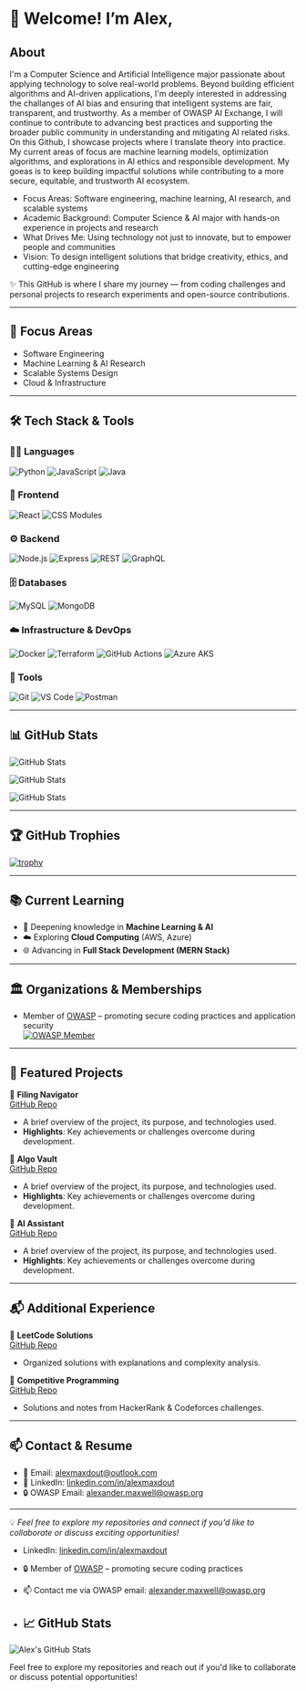 # 👋 Welcome! I’m Alex,

## About
I'm a Computer Science and Artificial Intelligence major passionate about applying technology to solve real-world problems.  Beyond building efficient algorithms and AI-driven applications, I'm deeply interested in addressing the challanges of AI bias and ensuring that intelligent systems are fair, transparent, and trustworthy. As a member of OWASP AI Exchange, I will continue to contribute to advancing best practices and supporting the broader public community in understanding and mitigating AI related risks.  On this Github, I showcase projects where I translate theory into practice.  My current areas of focus are machine learning models, optimization algorithms, and explorations in AI ethics and responsible development.  My goeas is to keep building impactful solutions while contributing to a more secure, equitable, and trustworth AI ecosystem.

- Focus Areas: Software engineering, machine learning, AI research, and scalable systems
- Academic Background: Computer Science & AI major with hands-on experience in projects and research
- What Drives Me: Using technology not just to innovate, but to empower people and communities
- Vision: To design intelligent solutions that bridge creativity, ethics, and cutting-edge engineering

✨ This GitHub is where I share my journey — from coding challenges and personal projects to research experiments and open-source contributions.

---

## 🎯 Focus Areas

- Software Engineering
- Machine Learning & AI Research
- Scalable Systems Design
- Cloud & Infrastructure

---

## 🛠️ Tech Stack & Tools

### 👨‍💻 Languages

![Python](https://img.shields.io/badge/Python-3776AB?style=for-the-badge&logo=python&logoColor=white) ![JavaScript](https://img.shields.io/badge/JavaScript-F7DF1E?style=for-the-badge&logo=javascript&logoColor=black) ![Java](https://img.shields.io/badge/Java-007396?style=for-the-badge&logo=openjdk&logoColor=white)

### 🎨 Frontend

![React](https://img.shields.io/badge/React-61DAFB?style=for-the-badge&logo=react&logoColor=black) ![CSS Modules](https://img.shields.io/badge/CSS%20Modules-1572B6?style=for-the-badge&logo=css3&logoColor=white)

### ⚙️ Backend

![Node.js](https://img.shields.io/badge/Node.js-339933?style=for-the-badge&logo=nodedotjs&logoColor=white) ![Express](https://img.shields.io/badge/Express-000000?style=for-the-badge&logo=express&logoColor=white) ![REST](https://img.shields.io/badge/REST-02569B?style=for-the-badge&logo=rest&logoColor=white) ![GraphQL](https://img.shields.io/badge/GraphQL-E10098?style=for-the-badge&logo=graphql&logoColor=white)

### 🗄️ Databases

![MySQL](https://img.shields.io/badge/MySQL-4479A1?style=for-the-badge&logo=mysql&logoColor=white) ![MongoDB](https://img.shields.io/badge/MongoDB-47A248?style=for-the-badge&logo=mongodb&logoColor=white)

### ☁️ Infrastructure & DevOps

![Docker](https://img.shields.io/badge/Docker-2496ED?style=for-the-badge&logo=docker&logoColor=white) ![Terraform](https://img.shields.io/badge/Terraform-623CE4?style=for-the-badge&logo=terraform&logoColor=white) ![GitHub Actions](https://img.shields.io/badge/GitHub%20Actions-2088FF?style=for-the-badge&logo=githubactions&logoColor=white) ![Azure AKS](https://img.shields.io/badge/AKS-0078D4?style=for-the-badge&logo=microsoftazure&logoColor=white)

### 🔧 Tools

![Git](https://img.shields.io/badge/Git-F05032?style=for-the-badge&logo=git&logoColor=white) ![VS Code](https://img.shields.io/badge/VS%20Code-007ACC?style=for-the-badge&logo=visualstudiocode&logoColor=white) ![Postman](https://img.shields.io/badge/Postman-FF6C37?style=for-the-badge&logo=postman&logoColor=white)

---

## 📊 GitHub Stats

![GitHub Stats](https://github-readme-stats.vercel.app/api?username=alexmaxdout&theme=radical&show_icons=true&hide_border=false&count_private=true)

![GitHub Stats](https://streak-stats.demolab.com?user=alexmaxdout&theme=radical&hide_border=false)

![GitHub Stats](https://github-readme-stats.vercel.app/api/top-langs/?username=alexmaxdout&theme=radical&show_icons=true&hide_border=false&layout=compact)

---

## 🏆 GitHub Trophies

[![trophy](https://github-profile-trophy.vercel.app/?username=alexmaxdout&theme=tokyonight&no-frame=true&no-bg=true&margin-w=15&margin-h=15)](https://github.com/ryo-ma/github-profile-trophy)

---

## 📚 Current Learning

- 🤖 Deepening knowledge in **Machine Learning & AI**
- ☁️ Exploring **Cloud Computing** (AWS, Azure)
- 🌐 Advancing in **Full Stack Development (MERN Stack)**

---

## 🏛️ Organizations & Memberships

- Member of [OWASP](https://owasp.org) – promoting secure coding practices and application security  
  [![OWASP Member](https://img.shields.io/badge/OWASP-Member-blue?style=for-the-badge&logo=owasp)](https://owasp.org)

---

## 💼 Featured Projects

🔹 **Filing Navigator**  
[GitHub Repo](https://github.com/Alexmaxdout/filingnavigator)

- A brief overview of the project, its purpose, and technologies used.
- **Highlights**: Key achievements or challenges overcome during development.

🔹 **Algo Vault**  
[GitHub Repo](https://github.com/Alexmaxdout/algo-vault)

- A brief overview of the project, its purpose, and technologies used.
- **Highlights**: Key achievements or challenges overcome during development.

🔹 **AI Assistant**  
[GitHub Repo](https://github.com/Alexmaxdout/real-time-multimodal-ai-assistant)

- A brief overview of the project, its purpose, and technologies used.
- **Highlights**: Key achievements or challenges overcome during development.

---

## 📬 Additional Experience

🔹 **LeetCode Solutions**  
[GitHub Repo](https://github.com/Alexmaxdout/leetCode-solutions)

- Organized solutions with explanations and complexity analysis.

🔹 **Competitive Programming**  
[GitHub Repo](https://github.com/Alexmaxdout/competitive-programming)

- Solutions and notes from HackerRank & Codeforces challenges.

---

## 📫 Contact & Resume

- 📧 Email: [alexmaxdout@outlook.com](mailto:alexmaxdout@outlook.com)
- 🔗 LinkedIn: [linkedin.com/in/alexmaxdout](https://www.linkedin.com/in/alexmaxdout)
- 🔒 OWASP Email: alexander.maxwell@owasp.org

---

💡 _Feel free to explore my repositories and connect if you'd like to collaborate or discuss exciting opportunities!_
- LinkedIn: [linkedin.com/in/alexmaxdout](https://www.linkedin.com/in/alexmaxdout)
- 🔒 Member of [OWASP](https://owasp.org) – promoting secure coding practices
- 📫 Contact me via OWASP email: alexander.maxwell@owasp.org

- ## 📈 GitHub Stats

![Alex's GitHub Stats](https://github-readme-stats.vercel.app/api?username=alexmaxdout&show_icons=true&hide_title=true&count_private=true&hide=prs)

Feel free to explore my repositories and reach out if you'd like to collaborate or discuss potential opportunities!
